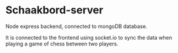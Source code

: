 # Schaakbord-server

Node express backend, connected to mongoDB database.

It is connected to the frontend using socket.io to sync the data when playing a game of chess between two players.
